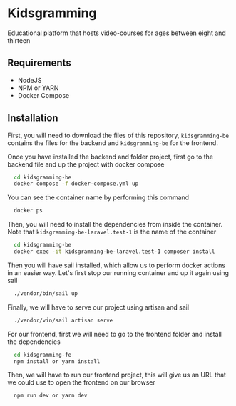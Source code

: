 
# Kidsgramming

Educational platform that hosts video-courses for ages between eight and thirteen


## Requirements

- NodeJS
- NPM or YARN
- Docker Compose

## Installation

First, you will need to download the files of this repository, ```kidsgramming-be``` contains the files for the backend and  ```kidsgramming-be``` for the frontend.

Once you have installed the backend and folder project, first go to the backend file and up the project with docker compose

```bash
  cd kidsgramming-be
  docker compose -f docker-compose.yml up
```

You can see the container name by performing this command
```bash
  docker ps
```

Then, you will need to install the dependencies from inside the container.
Note that ```kidsgramming-be-laravel.test-1``` is the name of the container
```bash
  cd kidsgramming-be
  docker exec -it kidsgramming-be-laravel.test-1 composer install
```

Then you will have sail installed, which allow us to perform docker actions in an easier way.
Let's first stop our running container and up it again using sail
```bash
  ./vendor/bin/sail up
```

Finally, we will have to serve our project using artisan and sail
```bash
  ./vendor/vin/sail artisan serve
```

For our frontend, first we will need to go to the frontend folder and install the dependencies
```bash
  cd kidsgramming-fe
  npm install or yarn install
```

Then, we will have to run our frontend project, this will give us an URL that we could use
to open the frontend on our browser
```bash
  npm run dev or yarn dev
```
